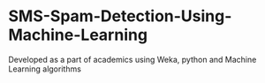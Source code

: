 # SMS-Spam-Detection-Using-Machine-Learning
Developed as a part of academics using Weka, python and Machine Learning algorithms
